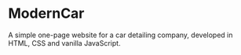 # ModernCar

A simple one-page website for a car detailing company, developed in HTML, CSS and vanilla JavaScript.
